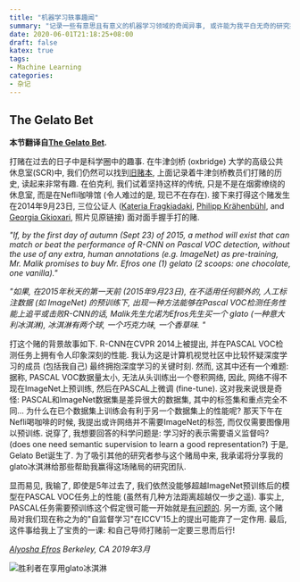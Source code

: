 ```yaml
---
title: "机器学习轶事趣闻"
summary: "记录一些有意思且有意义的机器学习领域的奇闻异事, 或许能为我平白无奇的研究找些乐子."
date: 2020-06-01T21:18:25+08:00
draft: false
katex: true
tags:
- Machine Learning
categories:
- 杂记
---
```


## The Gelato Bet

**本节翻译自[The Gelato Bet](https://people.eecs.berkeley.edu/~efros/gelato_bet.html).**

打赌在过去的日子中是科学圈中的趣事. 在牛津剑桥 (oxbridge) 大学的高级公共休息室(SCR)中, 我们仍然可以找到[旧赌本](https://exetercollegespecialcollections.com/tag/betting-books/), 上面记录着牛津剑桥教员们打赌的历史, 读起来非常有趣. 在伯克利, 我们试着坚持这样的传统, 只是不是在烟雾缭绕的休息室, 而是在Nefli咖啡馆 (令人难过的是, 现已不在存在). 接下来打得这个赌发生在2014年9月23日, 三位公证人 ([Kateria Fragkiadaki](https://www.cs.cmu.edu/~katef/), [Philipp Krähenbühl](http://www.philkr.net/), and [Georgia Gkioxari](https://gkioxari.github.io/), 照片见原链接) 面对面手握手打的赌.

*"If, by the first day of autumn (Sept 23) of 2015, a method will exist that can match or beat the performance of R-CNN on Pascal VOC detection, without the use of any extra, human annotations (e.g. ImageNet) as pre-training, Mr. Malik promises to buy Mr. Efros one (1) gelato (2 scoops: one chocolate, one vanilla)."*

*"如果, 在2015年秋天的第一天前 (2015年9月23日), 在不适用任何额外的, 人工标注数据 (如 ImageNet) 的预训练下, 出现一种方法能够在Pascal VOC检测任务性能上追平或击败R-CNN的话, Malik先生允诺为Efros先生买一个 glato (一种意大利冰淇淋), 冰淇淋有两个球, 一个巧克力味, 一个香草味. "*

打这个赌的背景故事如下. R-CNN在CVPR 2014上被提出, 并在PASCAL VOC检测任务上拥有令人印象深刻的性能. 我认为这是计算机视觉社区中比较怀疑深度学习的成员 (包括我自己) 最终拥抱深度学习的关键时刻. 然而, 这其中还有一个难题: 据称, PASCAL VOC数据量太小, 无法从头训练出一个卷积网络, 因此, 网络不得不现在ImageNet上预训练, 然后在PASCAL上微调 (fine-tune). 这对我来说很是奇怪: PASCAL和ImageNet数据集是差异很大的数据集, 其中的标签集和重点完全不同... 为什么在已个数据集上训练会有利于另一个数据集上的性能呢? 那天下午在Nefli喝咖啡的时候, 我提出或许网络并不需要ImageNet的标签, 而仅仅需要图像用以预训练. 说穿了, 我想要回答的科学问题是: 学习好的表示需要语义监督吗? (does one need semantic supervision to learn a good representation?) 于是, Gelato Bet诞生了. 为了吸引其他的研究者参与这个赌局中来, 我承诺将分享我的glato冰淇淋给那些帮助我赢得这场赌局的研究团队.

显而易见, 我输了, 即使是5年过去了, 我们依然没能够超越ImageNet预训练后的模型在PASCAL VOC任务上的性能 (虽然有几种方法距离超越仅一步之遥). 事实上, PASCAL任务需要预训练这个假定很可能一开始就是[有问题的](https://arxiv.org/abs/1708.01241). 另一方面, 这个赌局对我们现在称之为的"自监督学习"在ICCV'15上的提出可能弃了一定作用. 最后, 这件事给我上了宝贵的一课: 和自己导师打赌前一定要三思而后行!



*[Alyosha Efros](https://people.eecs.berkeley.edu/~efros/)
Berkeley, CA
2019年3月*



![胜利者在享用glato冰淇淋](https://people.eecs.berkeley.edu/~efros/img/malik_gelato.jpg "Efros在享用他的双球冰淇淋")

